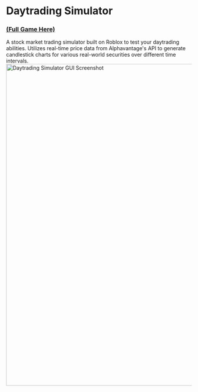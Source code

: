 # Daytrading Simulator
### [(Full Game Here)](https://www.roblox.com/games/6910260668)
A stock market trading simulator built on Roblox to test your daytrading abilities. Utilizes real-time price data from Alphavantage's API to generate candlestick charts for various real-world securities over different time intervals.
<img width="872" alt="Daytrading Simulator GUI Screenshot" src="https://andylabs.org/static/media/DaytradingSimulator.c6ab490b75ebca767d0c.png">
